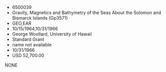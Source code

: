 * 6500039
* Gravity, Magnetics and Bathymetry of the Seas About the     Solomon and Bismarck Islands (Gp3571)
* GEO,EAR
* 10/15/1964,10/31/1966
* George Woollard, University of Hawaii
* Standard Grant
*   name not available
* 10/31/1966
* USD 52,700.00

NONE